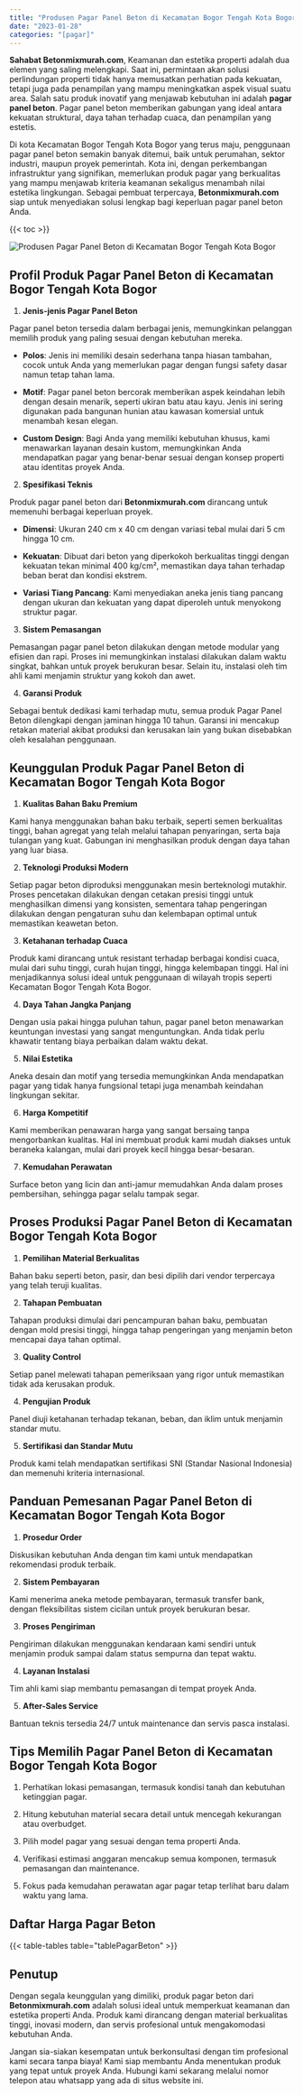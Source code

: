 ```yaml
---
title: "Produsen Pagar Panel Beton di Kecamatan Bogor Tengah Kota Bogor"
date: "2023-01-28"
categories: "[pagar]"
---
```


**Sahabat Betonmixmurah.com**, Keamanan dan estetika properti adalah dua elemen yang saling melengkapi. Saat ini, permintaan akan solusi perlindungan properti tidak hanya memusatkan perhatian pada kekuatan, tetapi juga pada penampilan yang mampu meningkatkan aspek visual suatu area. Salah satu produk inovatif yang menjawab kebutuhan ini adalah **pagar panel beton**. Pagar panel beton memberikan gabungan yang ideal antara kekuatan struktural, daya tahan terhadap cuaca, dan penampilan yang estetis.  

Di kota Kecamatan Bogor Tengah Kota Bogor yang terus maju, penggunaan pagar panel beton semakin banyak ditemui, baik untuk perumahan, sektor industri, maupun proyek pemerintah. Kota ini, dengan perkembangan infrastruktur yang signifikan, memerlukan produk pagar yang berkualitas yang mampu menjawab kriteria keamanan sekaligus menambah nilai estetika lingkungan. Sebagai pembuat terpercaya, **Betonmixmurah.com** siap untuk menyediakan solusi lengkap bagi keperluan pagar panel beton Anda.

{{< toc >}}

![Produsen Pagar Panel Beton di Kecamatan Bogor Tengah Kota Bogor](/images/pagar/pagar-beton-02.jpg)

## Profil Produk Pagar Panel Beton di Kecamatan Bogor Tengah Kota Bogor

1. **Jenis-jenis Pagar Panel Beton**  

Pagar panel beton tersedia dalam berbagai jenis, memungkinkan pelanggan memilih produk yang paling sesuai dengan kebutuhan mereka.  

- **Polos**: Jenis ini memiliki desain sederhana tanpa hiasan tambahan, cocok untuk Anda yang memerlukan pagar dengan fungsi safety dasar namun tetap tahan lama.  

- **Motif**: Pagar panel beton bercorak memberikan aspek keindahan lebih dengan desain menarik, seperti ukiran batu atau kayu. Jenis ini sering digunakan pada bangunan hunian atau kawasan komersial untuk menambah kesan elegan.  

- **Custom Design**: Bagi Anda yang memiliki kebutuhan khusus, kami menawarkan layanan desain kustom, memungkinkan Anda mendapatkan pagar yang benar-benar sesuai dengan konsep properti atau identitas proyek Anda.  

2. **Spesifikasi Teknis**  

Produk pagar panel beton dari **Betonmixmurah.com** dirancang untuk memenuhi berbagai keperluan proyek.  

- **Dimensi**: Ukuran 240 cm x 40 cm dengan variasi tebal mulai dari 5 cm hingga 10 cm.  

- **Kekuatan**: Dibuat dari beton yang diperkokoh berkualitas tinggi dengan kekuatan tekan minimal 400 kg/cm², memastikan daya tahan terhadap beban berat dan kondisi ekstrem.  

- **Variasi Tiang Pancang**: Kami menyediakan aneka jenis tiang pancang dengan ukuran dan kekuatan yang dapat diperoleh untuk menyokong struktur pagar.  

3. **Sistem Pemasangan**  

Pemasangan pagar panel beton dilakukan dengan metode modular yang efisien dan rapi. Proses ini memungkinkan instalasi dilakukan dalam waktu singkat, bahkan untuk proyek berukuran besar. Selain itu, instalasi oleh tim ahli kami menjamin struktur yang kokoh dan awet.  

4. **Garansi Produk**  

Sebagai bentuk dedikasi kami terhadap mutu, semua produk Pagar Panel Beton dilengkapi dengan jaminan hingga 10 tahun. Garansi ini mencakup retakan material akibat produksi dan kerusakan lain yang bukan disebabkan oleh kesalahan penggunaan.

## Keunggulan Produk Pagar Panel Beton di Kecamatan Bogor Tengah Kota Bogor 

1. **Kualitas Bahan Baku Premium**  

Kami hanya menggunakan bahan baku terbaik, seperti semen berkualitas tinggi, bahan agregat yang telah melalui tahapan penyaringan, serta baja tulangan yang kuat. Gabungan ini menghasilkan produk dengan daya tahan yang luar biasa.  

2. **Teknologi Produksi Modern**  

Setiap pagar beton diproduksi menggunakan mesin berteknologi mutakhir. Proses pencetakan dilakukan dengan cetakan presisi tinggi untuk menghasilkan dimensi yang konsisten, sementara tahap pengeringan dilakukan dengan pengaturan suhu dan kelembapan optimal untuk memastikan keawetan beton.  

3. **Ketahanan terhadap Cuaca**  

Produk kami dirancang untuk resistant terhadap berbagai kondisi cuaca, mulai dari suhu tinggi, curah hujan tinggi, hingga kelembapan tinggi. Hal ini menjadikannya solusi ideal untuk penggunaan di wilayah tropis seperti Kecamatan Bogor Tengah Kota Bogor.  

4. **Daya Tahan Jangka Panjang**  

Dengan usia pakai hingga puluhan tahun, pagar panel beton menawarkan keuntungan investasi yang sangat menguntungkan. Anda tidak perlu khawatir tentang biaya perbaikan dalam waktu dekat.  

5. **Nilai Estetika**  

Aneka desain dan motif yang tersedia memungkinkan Anda mendapatkan pagar yang tidak hanya fungsional tetapi juga menambah keindahan lingkungan sekitar.  

6. **Harga Kompetitif**  

Kami memberikan penawaran harga yang sangat bersaing tanpa mengorbankan kualitas. Hal ini membuat produk kami mudah diakses untuk beraneka kalangan, mulai dari proyek kecil hingga besar-besaran.  

7. **Kemudahan Perawatan**  

Surface beton yang licin dan anti-jamur memudahkan Anda dalam proses pembersihan, sehingga pagar selalu tampak segar.

## Proses Produksi Pagar Panel Beton di Kecamatan Bogor Tengah Kota Bogor

1. **Pemilihan Material Berkualitas**  

Bahan baku seperti beton, pasir, dan besi dipilih dari vendor terpercaya yang telah teruji kualitas.

2. **Tahapan Pembuatan**  

Tahapan produksi dimulai dari pencampuran bahan baku, pembuatan dengan mold presisi tinggi, hingga tahap pengeringan yang menjamin beton mencapai daya tahan optimal.

3. **Quality Control**  

Setiap panel melewati tahapan pemeriksaan yang rigor untuk memastikan tidak ada kerusakan produk.

4. **Pengujian Produk**  

Panel diuji ketahanan terhadap tekanan, beban, dan iklim untuk menjamin standar mutu.

5. **Sertifikasi dan Standar Mutu**  

Produk kami telah mendapatkan sertifikasi SNI (Standar Nasional Indonesia) dan memenuhi kriteria internasional.

## Panduan Pemesanan Pagar Panel Beton di Kecamatan Bogor Tengah Kota Bogor

1. **Prosedur Order**  

Diskusikan kebutuhan Anda dengan tim kami untuk mendapatkan rekomendasi produk terbaik.

2. **Sistem Pembayaran**  

Kami menerima aneka metode pembayaran, termasuk transfer bank, dengan fleksibilitas sistem cicilan untuk proyek berukuran besar.

3. **Proses Pengiriman**  

Pengiriman dilakukan menggunakan kendaraan kami sendiri untuk menjamin produk sampai dalam status sempurna dan tepat waktu.

4. **Layanan Instalasi**  

Tim ahli kami siap membantu pemasangan di tempat proyek Anda.

5. **After-Sales Service**  

Bantuan teknis tersedia 24/7 untuk maintenance dan servis pasca instalasi.

## Tips Memilih Pagar Panel Beton di Kecamatan Bogor Tengah Kota Bogor

1. Perhatikan lokasi pemasangan, termasuk kondisi tanah dan kebutuhan ketinggian pagar.  

2. Hitung kebutuhan material secara detail untuk mencegah kekurangan atau overbudget.  

3. Pilih model pagar yang sesuai dengan tema properti Anda.  

4. Verifikasi estimasi anggaran mencakup semua komponen, termasuk pemasangan dan maintenance.  

5. Fokus pada kemudahan perawatan agar pagar tetap terlihat baru dalam waktu yang lama.

## Daftar Harga Pagar Beton

{{< table-tables table="tablePagarBeton" >}}

## Penutup

Dengan segala keunggulan yang dimiliki, produk pagar beton dari **Betonmixmurah.com** adalah solusi ideal untuk memperkuat keamanan dan estetika properti Anda. Produk kami dirancang dengan material berkualitas tinggi, inovasi modern, dan servis profesional untuk mengakomodasi kebutuhan Anda.  

Jangan sia-siakan kesempatan untuk berkonsultasi dengan tim profesional kami secara tanpa biaya! Kami siap membantu Anda menentukan produk yang tepat untuk proyek Anda. Hubungi kami sekarang melalui nomor telepon atau whatsapp yang ada di situs website ini.
